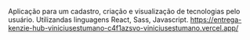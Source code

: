 Aplicação para um cadastro, criação e visualização de tecnologias pelo usuário.
Utilizandas linguagens React, Sass, Javascript.
https://entrega-kenzie-hub-viniciusestumano-c4f1azsvo-viniciusestumano.vercel.app/
